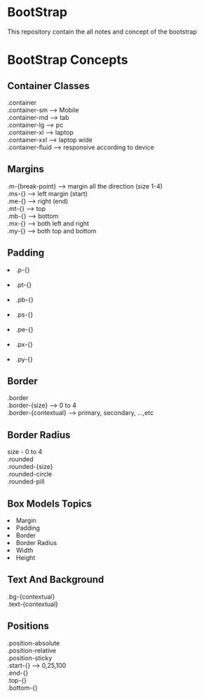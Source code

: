 # BootStrap
This repository contain the all notes and concept of the bootstrap
<h1>BootStrap Concepts</h1>

<h2>Container Classes</h2>
.container <br>
.container-sm --> Mobile  <br>
.container-md --> tab  <br>
.container-lg --> pc  <br>
.container-xl --> laptop  <br>
.container-xxl --> laptop wide  <br>
.container-fluid --> responsive according to device

<h2>Margins</h2>
.m-{break-point}  --> margin all the direction (size 1-4) <br>
.ms-{} --> left margin (start) <br>
.me-{} --> right (end) <br>
.mt-{} --> top <br>
.mb-{} --> bottom <br>
.mx-{} --> both left and right <br>
.my-{} --> both top and bottom

<h2>Padding</h2>
<li>.p-{}</li> <br>
<li>.pt-{}</li> <br>
<li>.pb-{}</li> <br>
<li>.ps-{}</li> <br>
<li>.pe-{}</li> <br>
<li>.px-{}</li> <br>
<li>.py-{}</li>

<h2>Border</h2>
.border <br>
.border-{size} --> 0 to 4 <br>
.border-{contextual} --> primary, secondary, ...,etc

<h2>Border Radius</h2>
size - 0 to 4 <br>
.rounded <br>
.rounded-{size} <br>
.rounded-circle <br>
.rounded-pill

<h2>Box Models Topics</h2>
<li>Margin</li>
<li>Padding</li>
<li>Border</li>
<li>Border Radius</li>
<li>Width</li>
<li>Height</li>

<h2>Text And Background</h2>
.bg-{contextual} <br>
.text-{contextual}

<h2>Positions</h2>
.position-absolute  <br>
.position-relative <br>
.position-sticky <br>
.start-{} --> 0,25,100 <br>
.end-{} <br>
.top-{} <br>
.bottom-{}


